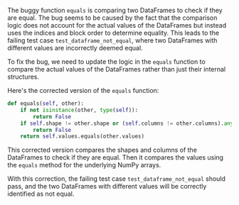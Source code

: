 The buggy function `equals` is comparing two DataFrames to check if they are equal. The bug seems to be caused by the fact that the comparison logic does not account for the actual values of the DataFrames but instead uses the indices and block order to determine equality. This leads to the failing test case `test_dataframe_not_equal`, where two DataFrames with different values are incorrectly deemed equal.

To fix the bug, we need to update the logic in the `equals` function to compare the actual values of the DataFrames rather than just their internal structures.

Here's the corrected version of the `equals` function:

```python
def equals(self, other):
    if not isinstance(other, type(self)):
        return False
    if self.shape != other.shape or (self.columns != other.columns).any():
        return False
    return self.values.equals(other.values)
```

This corrected version compares the shapes and columns of the DataFrames to check if they are equal. Then it compares the values using the `equals` method for the underlying NumPy arrays.

With this correction, the failing test case `test_dataframe_not_equal` should pass, and the two DataFrames with different values will be correctly identified as not equal.
